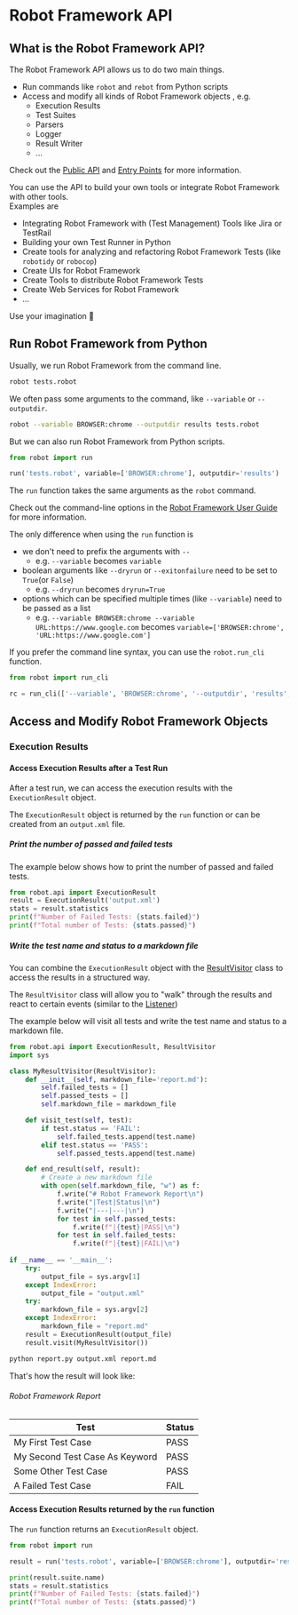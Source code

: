 # Robot Framework API

## What is the Robot Framework API?

The Robot Framework API allows us to do two main things.  

- Run commands like `robot` and `rebot` from Python scripts
- Access and modify all kinds of Robot Framework objects , e.g.
    - Execution Results
    - Test Suites
    - Parsers
    - Logger
    - Result Writer
    - ...

Check out the [Public API](https://robot-framework.readthedocs.io/en/master/index.html#module-robot.api) and [Entry Points](https://robot-framework.readthedocs.io/en/master/index.html#entry-points) for more information.

You can use the API to build your own tools or integrate Robot Framework with other tools.  
Examples are

- Integrating Robot Framework with (Test Management) Tools like Jira or TestRail
- Building your own Test Runner in Python
- Create tools for analyzing and refactoring Robot Framework Tests (like `robotidy` or `robocop`)
- Create UIs for Robot Framework
- Create Tools to distribute Robot Framework Tests
- Create Web Services for Robot Framework
- ...

Use your imagination 🦄

## Run Robot Framework from Python

Usually, we run Robot Framework from the command line.

```bash	
robot tests.robot
```

We often pass some arguments to the command, like `--variable` or `--outputdir`.

```bash
robot --variable BROWSER:chrome --outputdir results tests.robot
```

But we can also run Robot Framework from Python scripts.

```python
from robot import run

run('tests.robot', variable=['BROWSER:chrome'], outputdir='results')
```

The `run` function takes the same arguments as the `robot` command.

Check out the command-line options in the [Robot Framework User Guide](https://robotframework.org/robotframework/latest/RobotFrameworkUserGuide.html#command-line-options) for more information.  

The only difference when using the `run` function is

- we don't need to prefix the arguments with `--`
    - e.g. `--variable` becomes `variable`
- boolean arguments like `--dryrun` or `--exitonfailure` need to be set to `True`(or `False`)
    - e.g. `--dryrun` becomes `dryrun=True`
- options which can be specified multiple times (like `--variable`) need to be passed as a list
    - e.g. `--variable BROWSER:chrome --variable URL:https://www.google.com` becomes `variable=['BROWSER:chrome', 'URL:https://www.google.com']`

If you prefer the command line syntax, you can use the `robot.run_cli` function.

```python
from robot import run_cli

rc = run_cli(['--variable', 'BROWSER:chrome', '--outputdir', 'results', 'tests.robot'])
```

## Access and Modify Robot Framework Objects

### Execution Results

#### Access Execution Results after a Test Run

After a test run, we can access the execution results with the `ExecutionResult` object.

The `ExecutionResult` object is returned by the `run` function or can be created from an `output.xml` file.

##### Print the number of passed and failed tests

The example below shows how to print the number of passed and failed tests.

```python
from robot.api import ExecutionResult
result = ExecutionResult('output.xml')
stats = result.statistics
print(f"Number of Failed Tests: {stats.failed}")
print(f"Total number of Tests: {stats.passed}")
```	

##### Write the test name and status to a markdown file

You can combine the `ExecutionResult` object with the [ResultVisitor](https://robot-framework.readthedocs.io/en/stable/autodoc/robot.result.html?highlight=Resultvisitor%20#module-robot.result.visitor) class to access the results in a structured way.  

The `ResultVisitor` class will allow you to "walk" through the results and react to certain events (similar to the [Listener](/docs/extending_robot_framework/listeners_prerun_api/listeners.md))

The example below will visit all tests and write the test name and status to a markdown file.

```python title="report.py"
from robot.api import ExecutionResult, ResultVisitor
import sys

class MyResultVisitor(ResultVisitor):
    def __init__(self, markdown_file='report.md'):
        self.failed_tests = []
        self.passed_tests = []
        self.markdown_file = markdown_file

    def visit_test(self, test):
        if test.status == 'FAIL':
            self.failed_tests.append(test.name)
        elif test.status == 'PASS':
            self.passed_tests.append(test.name)

    def end_result(self, result):
        # Create a new markdown file
        with open(self.markdown_file, "w") as f:
            f.write("# Robot Framework Report\n")
            f.write("|Test|Status|\n")
            f.write("|---|---|\n")
            for test in self.passed_tests:
                f.write(f"|{test}|PASS|\n")
            for test in self.failed_tests:
                f.write(f"|{test}|FAIL|\n")
                
if __name__ == '__main__':
    try:
        output_file = sys.argv[1]
    except IndexError:
        output_file = "output.xml"
    try:
        markdown_file = sys.argv[2]
    except IndexError:
        markdown_file = "report.md"
    result = ExecutionResult(output_file)
    result.visit(MyResultVisitor())
```

```bash	
python report.py output.xml report.md
```

That's how the result will look like:

###### Robot Framework Report
|Test|Status|
|---|---|
|My First Test Case|PASS|
|My Second Test Case As Keyword|PASS|
|Some Other Test Case|PASS|
|A Failed Test Case|FAIL|

####  Access Execution Results returned by the `run` function

The `run` function returns an `ExecutionResult` object.

```python
from robot import run

result = run('tests.robot', variable=['BROWSER:chrome'], outputdir='results')

print(result.suite.name)
stats = result.statistics
print(f"Number of Failed Tests: {stats.failed}")
print(f"Total number of Tests: {stats.passed}")
```